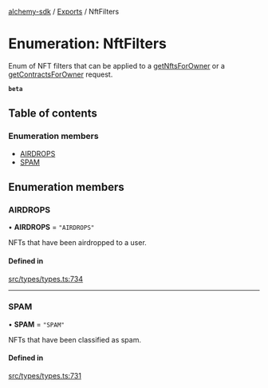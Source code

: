 [alchemy-sdk](../README.md) / [Exports](../modules.md) / NftFilters

# Enumeration: NftFilters

Enum of NFT filters that can be applied to a [getNftsForOwner](../classes/NftNamespace.md#getnftsforowner) or a
[getContractsForOwner](../classes/NftNamespace.md#getcontractsforowner) request.

**`beta`**

## Table of contents

### Enumeration members

- [AIRDROPS](NftFilters.md#airdrops)
- [SPAM](NftFilters.md#spam)

## Enumeration members

### AIRDROPS

• **AIRDROPS** = `"AIRDROPS"`

NFTs that have been airdropped to a user.

#### Defined in

[src/types/types.ts:734](https://github.com/alchemyplatform/alchemy-sdk-js/blob/aeb51c8/src/types/types.ts#L734)

___

### SPAM

• **SPAM** = `"SPAM"`

NFTs that have been classified as spam.

#### Defined in

[src/types/types.ts:731](https://github.com/alchemyplatform/alchemy-sdk-js/blob/aeb51c8/src/types/types.ts#L731)
